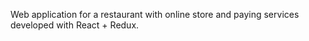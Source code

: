Web application for a restaurant with online store and paying services developed with React + Redux.
